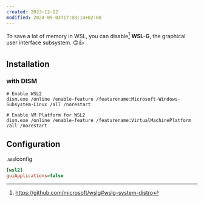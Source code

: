 ```yaml
---
created: 2023-12-12
modified: 2024-09-03T17:08:14+02:00
---
```

To save a lot of memory in WSL, you can disable[^1] **WSL-G**, the graphical user interface subsystem. 🙃👍

## Installation

### with DISM

```shell
# Enable WSL2
dism.exe /online /enable-feature /featurename:Microsoft-Windows-Subsystem-Linux /all /norestart

# Enable VM Platform for WSL2
dism.exe /online /enable-feature /featurename:VirtualMachinePlatform /all /norestart
```

## Configuration

.wslconfig

```ini
[wsl2]
guiApplications=false
```

[^1]: https://github.com/microsoft/wslg#wslg-system-distro

